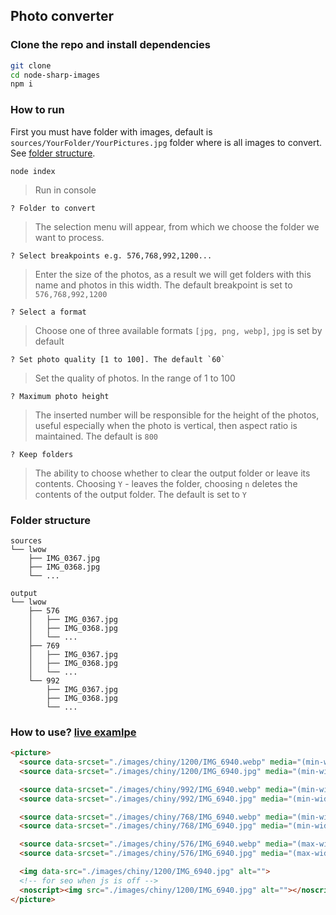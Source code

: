 ## Photo converter

### Clone the repo and install dependencies
```bash
git clone 
cd node-sharp-images
npm i
```

### How to run

First you must have folder with images, default is `sources/YourFolder/YourPictures.jpg` folder where is all images to convert. See [folder structure](https://github.com/tomik23/node-sharp-images#folder-structure).
```
node index
```
> Run in console
```
? Folder to convert
```
> The selection menu will appear, from which we choose the folder we want to process.
```
? Select breakpoints e.g. 576,768,992,1200...
```
> Enter the size of the photos, as a result we will get folders with this name and photos in this width. The default breakpoint is set to `576,768,992,1200`
```
? Select a format
```
> Choose one of three available formats `[jpg, png, webp]`, `jpg` is set by default
```
? Set photo quality [1 to 100]. The default `60`
```
> Set the quality of photos. In the range of 1 to 100

```
? Maximum photo height
```
> The inserted number will be responsible for the height of the photos, useful especially when the photo is vertical, then aspect ratio is maintained. The default is `800`
```
? Keep folders
```
> The ability to choose whether to clear the output folder or leave its contents. Choosing `Y` - leaves the folder, choosing `n` deletes the contents of the output folder. The default is set to `Y`


### Folder structure

```
sources
└── lwow
    ├── IMG_0367.jpg
    ├── IMG_0368.jpg
    └── ...
```

```
output
└── lwow
    ├── 576
    │   ├── IMG_0367.jpg
    │   ├── IMG_0368.jpg
    │   └── ...
    ├── 769
    │   ├── IMG_0367.jpg
    │   ├── IMG_0368.jpg
    │   └── ...
    └── 992
        ├── IMG_0367.jpg
        ├── IMG_0368.jpg
        └── ...
```

### How to use? [live examlpe](http://www.grzegorztomicki.pl/chiny.html)

```html
<picture>
  <source data-srcset="./images/chiny/1200/IMG_6940.webp" media="(min-width: 993px)" type="image/webp">
  <source data-srcset="./images/chiny/1200/IMG_6940.jpg" media="(min-width: 992px)">

  <source data-srcset="./images/chiny/992/IMG_6940.webp" media="(min-width: 769px) and (max-width: 992px)" type="image/webp">
  <source data-srcset="./images/chiny/992/IMG_6940.jpg" media="(min-width: 769px) and (max-width: 992px)">

  <source data-srcset="./images/chiny/768/IMG_6940.webp" media="(min-width: 577px) and (max-width: 768px)" type="image/webp">
  <source data-srcset="./images/chiny/768/IMG_6940.jpg" media="(min-width: 577px) and (max-width: 768px)">

  <source data-srcset="./images/chiny/576/IMG_6940.webp" media="(max-width: 576px)" type="image/webp">
  <source data-srcset="./images/chiny/576/IMG_6940.jpg" media="(max-width: 576px)">

  <img data-src="./images/chiny/1200/IMG_6940.jpg" alt="">
  <!-- for seo when js is off -->
  <noscript><img src="./images/chiny/1200/IMG_6940.jpg" alt=""></noscript>
</picture>
```